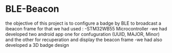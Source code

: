 # BLE-Beacon
the objective of this project is to configure a badge by BLE to broadcast a ibeacon frame
for that we had used :
	-STM32WB55 Microcontroller
	-we had developed two android app one for confuguration (UUID, MAJOR, Minor) and the other for recuperation and display the beacon frame
  -we had also developed a 3D badge design  
